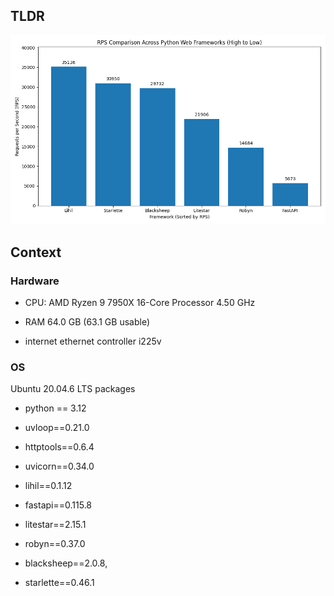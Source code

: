 ## TLDR

![res](/assets/benchmark_complex.png)

## Context

### Hardware

- CPU:
 AMD Ryzen 9 7950X 16-Core Processor 4.50 GHz

- RAM 
64.0 GB (63.1 GB usable)

- internet ethernet controller i225v

### OS
Ubuntu 20.04.6 LTS
packages

- python == 3.12
- uvloop==0.21.0
- httptools==0.6.4
- uvicorn==0.34.0


- lihil==0.1.12
- fastapi==0.115.8
- litestar==2.15.1
- robyn==0.37.0
- blacksheep==2.0.8,
- starlette==0.46.1
